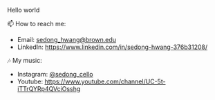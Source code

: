 Hello world

📫 How to reach me: 
- Email: sedong_hwang@brown.edu 
- LinkedIn: https://www.linkedin.com/in/sedong-hwang-376b31208/
     
🎶 My music:
- Instagram: [@sedong_cello](https://www.instagram.com/sedong_cello/?hl=en)
- Youtube: https://www.youtube.com/channel/UC-5t-iTTrQYRp4QVciOsshg
